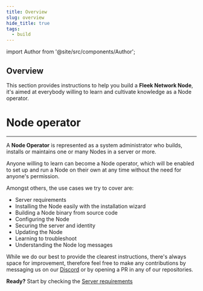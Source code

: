 ```yaml
---
title: Overview
slug: overview
hide_title: true
tags:
  - build
---
```


<!--
  The following import is intentional (see partial <CheckoutCommitWarning />)
-->
import Author from '@site/src/components/Author';

## Overview

This section provides instructions to help you build a **Fleek Network Node**, it's aimed at everybody willing to learn and cultivate knowledge as a Node operator.

# Node operator
---

A **Node Operator** is represented as a system administrator who builds, installs or maintains one or many Nodes in a server or more.

Anyone willing to learn can become a Node operator, which will be enabled to set up and run a Node on their own at any time without the need for anyone's permission.

Amongst others, the use cases we try to cover are:

- Server requirements
- Installing the Node easily with the installation wizard
- Building a Node binary from source code
- Configuring the Node
- Securing the server and identity
- Updating the Node
- Learning to troubleshoot
- Understanding the Node log messages

While we do our best to provide the clearest instructions, there's always space for improvement, therefore feel free to make any contributions by messaging us on our [Discord](https://discord.gg/fleekxyz) or by opening a PR in any of our repositories.

**Ready?** Start by checking the [Server requirements](docs/node/requirements)


<Author
    name="Helder Oliveira"
    image="https://github.com/heldrida.png"
    title="Software Developer + DX"
    url="https://github.com/heldrida"
/>
